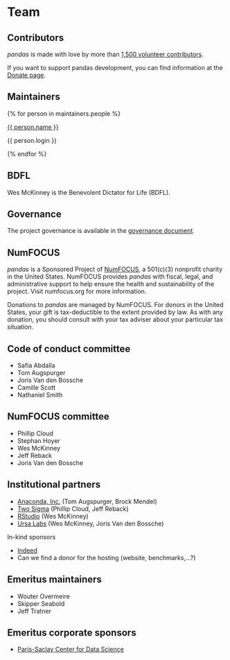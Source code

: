 # Team

## Contributors

_pandas_ is made with love by more than [1,500 volunteer contributors](https://github.com/pandas-dev/pandas/graphs/contributors).

If you want to support pandas development, you can find information at the [Donate page](../donate.html).

## Maintainers

<div class="team">
    {% for person in maintainers.people %}
        <div class="team-member">
            <img alt="" src="{{ person.avatar_url }}"/>
            <p><a href="{% if person.blog %}{{ person.blog }}{% else %}{{ person.html_url }}{% endif %}">{{ person.name }}</a></p>
            <p>{{ person.login }}</p>
        </div>
    {% endfor %}
</div>

## BDFL

Wes McKinney is the Benevolent Dictator for Life (BDFL).

## Governance

The project governance is available in the [governance document](governance.html).

## NumFOCUS

_pandas_ is a Sponsored Project of [NumFOCUS](https://numfocus.org/), a 501(c)(3) nonprofit charity in the United States.
NumFOCUS provides _pandas_ with fiscal, legal, and administrative support to help ensure the
health and sustainability of the project. Visit numfocus.org for more information.

Donations to _pandas_ are managed by NumFOCUS. For donors in the United States, your gift is tax-deductible
to the extent provided by law. As with any donation, you should consult with your tax adviser about your particular tax situation.

## Code of conduct committee

- Safia Abdalla
- Tom Augspurger
- Joris Van den Bossche
- Camille Scott
- Nathaniel Smith

## NumFOCUS committee

- Phillip Cloud
- Stephan Hoyer
- Wes McKinney
- Jeff Reback
- Joris Van den Bossche

## Institutional partners

- [Anaconda, Inc.](https://www.anaconda.com/) (Tom Augspurger, Brock Mendel)
- [Two Sigma](https://www.twosigma.com/) (Phillip Cloud, Jeff Reback)
- [RStudio](https://www.rstudio.com) (Wes McKinney)
- [Ursa Labs](https://ursalabs.org) (Wes McKinney, Joris Van den Bossche)

In-kind sponsors

- [Indeed](https://opensource.indeedeng.io/)
- Can we find a donor for the hosting (website, benchmarks,...?)

## Emeritus maintainers

- Wouter Overmeire
- Skipper Seabold
- Jeff Tratner

## Emeritus corporate sponsors

- [Paris-Saclay Center for Data Science](https://www.datascience-paris-saclay.fr/)
